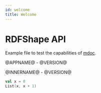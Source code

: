 ```yaml
---
id: welcome
title: Welcome
---
```


# RDFShape API

Example file to test the capabilities of [mdoc](https://scalameta.org/mdoc/).

@APPNAME@ - @VERSION@

@INNERNAME@ - @VERSION@

```scala mdoc
val x = 0
List(x, x + 1)
```